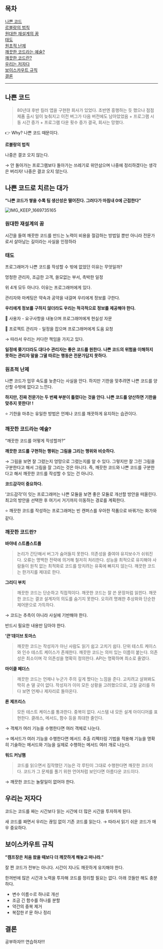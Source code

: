 ## 목차
[나쁜 코드](#나쁜-코드) <br/>
[르블랑의 법칙](#나쁜-코드로-치르는-대가)<br/>
    [원대한 재설계의 꿈](#원대한-재설계의-꿈)<br/>
    [태도](#태도)<br/>
    [원초적 난제](#원초적-난제)<br/>
    [깨끗한 코드라는 예술?](#깨끗한-코드라는-예술)<br/>
    [깨끗한 코드란?](#깨끗한-코드란)<br/>
[우리는 저자다](#우리는-저자다)<br/>
[보이스카우트 규칙](#보이스카우트-규칙)<br/>
[결론](#결론)<br/>

---

## 나쁜 코드

> 80년대 후반 킬러 앱을 구현한 회사가 있었다.
초반엔 흥행하는 듯 했으나 점점 제품 출시 일이 늦춰지고 이전 버그가 다음 버전에도 남아았었음 + 프로그램 시동 시간 증가 + 프로그램 다운 횟수 증가
결국, 회사는 망했다.
> 

👉 Why? 나쁜 코드 때문이다.

**르블랑의 법칙**

나중은 결코 오지 않는다.

→ 안 돌아가는 프로그램보다 돌아가는 쓰레기로 위안삼으며 나중에 정리하겠다는 생각은 버리자! 나중은 결코 오지 않는다. 

## 나쁜 코드로 치르는 대가

**”나쁜 코드가 쌓을 수록 팀 생산성은 떨어진다. 그러다가 마침내 0에 근접한다”**

![IMG_KEEP_1669735165](https://user-images.githubusercontent.com/48826098/204582975-b2348e7c-2799-4895-93d1-a3b04164c6b6.jpg)

### 원대한 재설계의 꿈

시간을 들여 깨끗한 코드를 만드는 노력이 비용을 절감하는 방법일 뿐만 아니라 전문가로서 살아남는 길이라는 사실을 인정하라

### 태도

프로그래머가 나쁜 코드를 작성할 수 밖에 없었던 이유는 무엇일까? 

멍청한 관리자, 조급한 고객, 쓸모없는 부서, 촉박한 일정

위 4개 모두 아니다. 이유는 프로그래머에게 있다.

관리자와 마케팅은 약속과 공약을 내걸며 우리에게 정보를 구한다. 

**우리에게 정보를 구하지 않더라도 우리는 적극적으로 정보를 제공해야 한다.**

👨 사용자 - 요구사항을 내놓으며 프로그래머에게 현실성 자문

👨 프로젝트 관리자 - 일정을 잡으며 프로그래머에게 도움 요청

→ 따라서 우리는 커다란 책임을 가지고 있다.

**일정에 쫒기더라도 대다수 관리자는 좋은 코드를 원한다. 나쁜 코드의 위험을 이해하지 못하는 관리자 말을 그댈 따르는 행동은 전문가답지 못하다.**

### 원초적 난제

나쁜 코드가 업무 속도를 늦춘다는 사실을 안다. 하지만 기한을 맞추려면 나쁜 코드를 양산할 수밖에 없다고 느낀다. 

**하지만, 진짜 전문가는 두 번째 부분이 틀렸다는 것을 안다. 나쁜 코드를 양산하면 기한을 맞추지 못한다! !**

⭐ 기한을 마추는 유일한 방법은 언제나 코드를 깨끗하게 유지하는 습관이다.

### 깨끗한 코드라는 예술?

“깨끗한 코드를 어떻게 작성할까?”

**깨끗한 코드를 구현하는 행위는 그림을 그리는 행위와 비슷하다.**

→ 그림을 보면 잘 그렸는지 엉망으로 그렸는지를 알 수 있다. 그렇지만 잘 그린 그림을 구분한다고 해서 그림을 잘 그리는 것은 아니다. 
즉, 깨끗한 코드와 나쁜 코드를 구분한다고 해서 깨끗한 코드를 작성할 수 있는 건 아니다. 

**코드감각이 중요하다.**

‘코드감각’이 잇는 프로그래머는 나쁜 모듈을 보면 좋은 모듈로 개선할 방안을 떠올린다. 최고의 방안을 선택한 후 여기서 거기까지 이동하는 경로를 계획한다. 

⭐ 깨끗한 코드를 작성하는 프로그래머는 빈 캔퍼스를 우아한 작품으로 바꿔가는 화가와 같다.

### 깨끗한 코드란?

**바야네 스트롭스트룹**

> 논리가 간단해서 버그가 숨어들지 못한다.
의존성을 줄여야 유지보수가 쉬워진다.
오류는 명백한 전략에 의거해 철저히 처리한다.
성능을 최적으로 유지해야 사람들이 원칙 없는 최적화로 코드를 망치려는 유혹에 빠지지 않는다.
깨끗한 코드는 한가지를 제대로 한다.
> 

**그리디 부치**

> 깨끗한 코드는 단순하고 직접적이다. 
깨끗한 코드는 잘 쓴 문장처럼 읽힌다. 
깨끗한 코드는 결코 설계자의 의도를 숨기지 못한다. 
오히려 명쾌한 추상화와 단순한 제어문으로 가득하다.
> 

→ 코드는 추측이 아니라 사실에 기반해야 한다. 

반드시 필요한 내용만 담아야 한다.

**’큰’데이브 토마스**

> 깨끗한 코드는 작성자가 아닌 사람도 읽기 쉽고 고치기 쉽다.
단위 테스트 케이스와 인수 테스트 케이스가 존재한다.
깨끗한 코드는 의미 있는 이름이 붙는다.
의존성은 최소이며 각 의존성을 명확히 정의한다. 
API는 명확하며 최소로 줄였다.
> 

**마이클 페더스**

> 깨끗한 코드는 언제나 누군가 주의 깊게 짰다는 느낌을 준다.
고치려고 살펴봐도 딱히 손 댈 곳이 없다.
작성자가 이미 모든 상황을 고려했으므로, 고칠 궁리를 하다 보면 언제나 제자리로 돌아온다.
> 

**론 제프리스**

> 모든 테스트 케이스를 통과한다.
중복이 없다.
시스템 내 모든 설계 아이디어를 표현한다.
클래스, 메서드, 함수 등을 최대한 줄인다.
> 

→ 객체가 여러 기능을 수행한다면 여러 객체로 나눈다. 

→ 메서드가 여러 기능을 수행한다면 메서드 추출 리펙터링 기법을 적용해 기능을 명확히 기술하는 메서드와 기능을 실제로 수행하는 메서드 여러 개로 나눈다.

**워드 커닝햄**

> 코드를 읽으면서 짐작했던 기능은 각 루틴이 그대로 수행한다면 깨끗한 코드이다.
코드가 그 문제를 풀기 위한 언어처럼 보인다면 아름다운 코드이다.
> 

→ 깨끗한 코드는 놀랄일이 없어야 한다.

## 우리는 저자다

코드는 코드를 짜는 시간보다 읽는 시간에 더 많은 시간을 투자하게 된다.

새 코드를 짜면서 우리는 끊임 없이 기존 코드를 읽는다. → 따라서 읽기 쉬운 코드가 매우 중요하다.

## 보이스카우트 규칙

**”캠프장은 처음 왔을 때보다 더 깨끗하게 해놓고 떠나라.”**

잘 짠 코드가 전부는 아니다. 시간이 지나도 깨끗하게 유지해야 한다. 

한꺼번에 많은 시간과 노력을 투자해 코드를 정리할 필요는 없다. 아래 것들만 해도 충분하다.

- 변수 이름ㅇ르 하나로 개선
- 조금 긴 함수를 하나를 분할
- 약간의 중복 제거
- 복잡한 if 문 하나 정리

## 결론

공부하자!!! 연습하자!!!